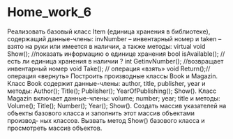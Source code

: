 # Home_work_6
Реализовать базовый класс Item (единица хранения в библиотеке), содержащий данные-члены: invNumber –
инвентарный номер и taken – взято на руки или имеется в наличии, а также методы:
virtual void Show(); //показать информацию о единице хранения
bool isAvailable(); // есть ли единица хранения в наличии ?
int GetinvNumber(); //возвращает инвентарный номер
void Take(); // операция «взять»
void Return();// операция «вернуть»
Построить производные классы Book и Magazin. Класс Book содержит данные-члены: author, title,
publisher, year и методы: Author(); Title(); Publisher(); YearOfPublishing(); Show().
Класс Magazin включает данные-члены: volume; number; year; title и методы: Volume(); Title();
Number(); Year(); Show().
Создать массив указателей на объекты базового класса и заполнить этот массив объектами производ-
ных классов. Вызвать метод Show() базового класса и просмотреть массив объектов.
